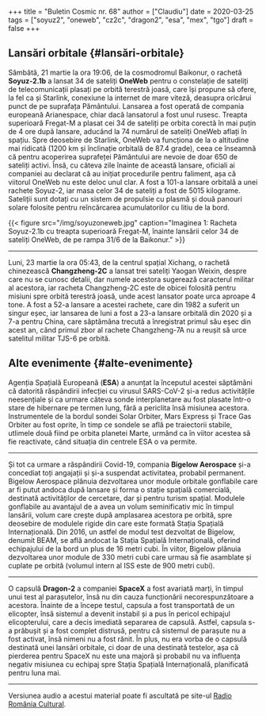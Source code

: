 +++
title = "Buletin Cosmic nr. 68"
author = ["Claudiu"]
date = 2020-03-25
tags = ["soyuz2", "oneweb", "cz2c", "dragon2", "esa", "mex", "tgo"]
draft = false
+++

## Lansări orbitale {#lansări-orbitale}

Sâmbătă, 21 martie la ora 19:06, de la cosmodromul Baikonur, o rachetă **Soyuz-2.1b** a lansat 34 de sateliți **OneWeb** pentru o constelație de sateliți de telecomunicații plasați pe orbită terestră joasă, care își propune să ofere, la fel ca și Starlink, conexiune la internet de mare viteză, deasupra oricărui punct de pe suprafața Pământului. Lansarea a fost operată de compania europeană Arianespace, chiar dacă lansatorul a fost unul rusesc. Treapta superioară Fregat-M a plasat cei 34 de sateliți pe orbita corectă în mai puțin de 4 ore după lansare, aducând la 74 numărul de sateliți OneWeb aflați în spațiu. Spre deosebire de Starlink, OneWeb va funcționa de la o altitudine mai ridicată (1200 km și înclinație orbitală de 87.4 grade), ceea ce înseamnă că pentru acoperirea suprafeței Pământului are nevoie de doar 650 de sateliți activi. Însă, cu câteva zile înainte de această lansare, oficiali ai companiei au declarat că au inițiat procedurile pentru faliment, așa că viitorul OneWeb nu este deloc unul clar. A fost a 101-a lansare orbitală a unei rachete Soyuz-2, iar masa celor 34 de sateliți a fost de 5015 kilograme. Sateliții sunt dotați cu un sistem de propulsie cu plasmă și două panouri solare folosite pentru reîncărcarea acumulatorilor cu litiu de la bord.

{{< figure src="/img/soyuzoneweb.jpg" caption="Imaginea 1: Racheta Soyuz-2.1b cu treapta superioară Fregat-M, înainte lansării celor 34 de sateliți OneWeb, de pe rampa 31/6 de la Baikonur." >}}

---

Luni, 23 martie la ora 05:43, de la centrul spațial Xichang, o rachetă chinezească **Changzheng-2C** a lansat trei sateliți Yaogan Weixin, despre care nu se cunosc detalii, dar numele acestora sugerează caracterul militar al acestora, iar racheta Changzheng-2C este de obicei folosită pentru misiuni spre orbită terestră joasă, unde acest lansator poate urca aproape 4 tone. A fost a 52-a lansare a acestei rachete, care din 1982 a suferit un singur eșec, iar lansarea de luni a fost a 23-a lansare orbitală din 2020 și a 7-a pentru China, care săptămâna trecută a înregistrat primul său eșec din acest an, când primul zbor al rachete Changzheng-7A nu a reușit să urce satelitul militar TJS-6 pe orbită.


## Alte evenimente {#alte-evenimente}

Agenția Spațială Europeană (**ESA**)  a anunțat la începutul acestei săptămâni că datorită răspândirii infecției cu virusul SARS-CoV-2 și-a redus activitățile neesențiale și ca urmare câteva sonde interplanetare au fost plasate într-o stare de hibernare pe termen lung, fără a periclita însă misiunea acestora. Instrumentele de la bordul sondei Solar Orbiter, Mars Express și Trace Gas Orbiter au fost oprite, în timp ce sondele se află pe traiectorii stabile, utlimele două fiind pe orbita planetei Marte, urmând ca în viitor acestea să fie reactivate, când situația din centrele ESA o va permite.

---

Și tot ca urmare a răspândirii Covid-19, compania **Bigelow Aerospace** și-a concediat toți angajații și și-a suspendat activitatea, probabil permanent. Bigelow Aerospace plănuia dezvoltarea unor module orbitale gonflabile care ar fi putut andoca după lansare și forma o stație spațială comercială, destinată activităților de cercetare, dar și pentru turism spațial. Modulele gonflabile au avantajul de a avea un volum seminificativ mic în timpul lansării, volum care crește după amplasarea acestora pe orbită, spre deosebire de modulele rigide din care este formată Stația Spațială Internațională. Din 2016, un astfel de modul test dezvoltat de Bigelow, denumit BEAM, se află andocat la Stația Spațială Internațională, oferind echipajului de la bord un plus de 16 metri cubi. În viitor, Bigelow plănuia dezvoltarea unor module de 330 metri cubi care urmau să fie asamblate și cuplate pe orbită (volumul intern al ISS este de 900 metri cubi).

---

O capsulă **Dragon-2** a companiei **SpaceX** a fost avariată marți, în timpul unui test al parașutelor, însă nu din cauza funcționării necorespunzătoare a acestora. Înainte de a începe testul, capsula a fost transportată de un elicopter, însă sistemul a devenit instabil și a pus în pericol echipajul elicopterului, care a decis imediată separarea de capsulă. Astfel, capsula s-a prăbușit și a fost complet distrusă, pentru că sistemul de parașute nu a fost activat, însă nimeni nu a fost rănit. În plus, nu era vorba de o capsulă destinată unei lansări orbitale, ci doar de una destinată testelor, așa că pierderea pentru SpaceX nu este una majoră și probabil nu va influența negativ misiunea cu echipaj spre Stația Spațială Internațională, planificată pentru luna mai.

---

Versiunea audio a acestui material poate fi ascultată pe site-ul [Radio România Cultural](https://radioromaniacultural.ro/buletin-cosmic-nr-68/).